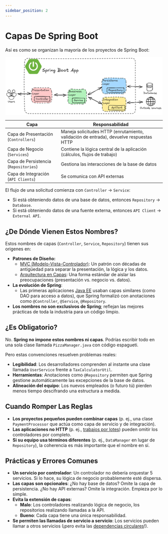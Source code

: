 ```yaml
---
sidebar_position: 2
---
```


# Capas De Spring Boot

Así es como se organizan la mayoría de los proyectos de Spring Boot:

![layers.png](img/layers.png)

| Capa                                  | Responsabilidad                                                                         |
|---------------------------------------|-----------------------------------------------------------------------------------------|
| Capa de Presentación (`Controllers`)  | Maneja solicitudes HTTP (enrutamiento, validación de entrada), devuelve respuestas HTTP |
| Capa de Negocio (`Services`)          | Contiene la lógica central de la aplicación (cálculos, flujos de trabajo)               |
| Capa de Persistencia (`Repositories`) | Gestiona las interacciones de la base de datos                                          |
| Capa de Integración (`API Clients`)   | Se comunica con API externas                                                            |

El flujo de una solicitud comienza con `Controller` → `Service`:

* Si está obteniendo datos de una base de datos, entonces `Repository` → `Database`.
* Si está obteniendo datos de una fuente externa, entonces `API Client` → `External API`. 

## ¿De Dónde Vienen Estos Nombres?

Estos nombres de capas (`Controller`, `Service`, `Repository`) tienen sus origenes en:

* **Patrones de Diseño:**
  * [MVC (Modelo-Vista-Controlador)](https://www.freecodecamp.org/news/model-view-architecture/): Un patrón con décadas de antigüedad para separar la presentación, la lógica y los datos.
  * [Arquitectura en Capas](https://www.oreilly.com/library/view/software-architecture-patterns/9781491971437/ch01.html): Una forma estándar de aislar las preocupaciones (presentación vs. negocio vs. datos).
* **La evolución de Spring**:
  * Las primeras aplicaciones [Java EE](https://www.geeksforgeeks.org/java-enterprise-edition/) usaban capas similares (como DAO para acceso a datos), que Spring formalizó con anotaciones como `@Controller`, `@Service`, `@Repository`.
* **Los nombres no son exclusivos de Spring**; reflejan las mejores prácticas de toda la industria para un código limpio.

## ¿Es Obligatorio?

No. **Spring no impone estos nombres ni capas**. Podrías escribir todo en una sola clase llamada `PizzaManager.java` con código espagueti.

Pero estas convenciones resuelven problemas reales:

* **Legibilidad**: Los desarrolladores comprenden al instante una clase llamada `UserService` frente a `TaxCalculatorUtil`.
* **Herramientas**: Anotaciones como `@Repository` permiten que Spring gestione automáticamente las excepciones de la base de datos.
* **Alineación del equipo**: Los nuevos empleados (o futuro tú) pierden menos tiempo descifrando una estructura a medida.

## Cuando Romper Las Reglas

* **Los proyectos pequeños pueden combinar capas** (p. ej., una clase `PaymentProcessor` que actúa como capa de servicio y de integración).
* **Las aplicaciones no HTTP** (p. ej., [trabajos por lotes](https://www.ibm.com/think/topics/batch-jobs)) pueden omitir los controladores por completo.
* **Si su equipo usa términos diferentes** (p. ej., `DataManager` en lugar de `Repository`), la coherencia es más importante que el nombre en sí.

## Prácticas y Errores Comunes

* **Un servicio por controlador**: Un controlador no debería orquestar 5 servicios. Si lo hace, su lógica de negocio probablemente esté dispersa.
* **Las capas son opcionales**: ¿No hay base de datos? Omite la capa de persistencia. ¿No hay API externas? Omite la integración. Empieza por lo simple.
* **Evita la extensión de capas**:
  * **Malo**: Los controladores realizando lógica de negocio, los repositorios realizando llamadas a la API.
  * **Bueno**: Cada capa tiene una única responsabilidad.
* **Se permiten las llamadas de servicio a servicio**: Los servicios pueden llamar a otros servicios (¡pero evita las [dependencias circulares](https://www.baeldung.com/circular-dependencies-in-spring)!).
